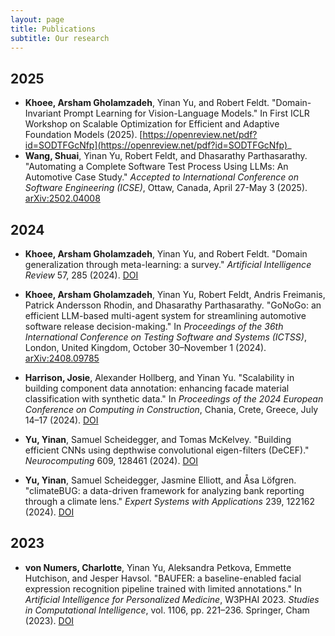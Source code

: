 ```yaml
---
layout: page
title: Publications
subtitle: Our research
---
```

## 2025

- **Khoee, Arsham Gholamzadeh**, Yinan Yu, and Robert Feldt. "Domain-Invariant Prompt Learning for Vision-Language Models." In First ICLR Workshop on Scalable Optimization for Efficient and Adaptive Foundation Models (2025). [https://openreview.net/pdf?id=SODTFGcNfp](https://openreview.net/pdf?id=SODTFGcNfp)_
- **Wang, Shuai**, Yinan Yu, Robert Feldt, and Dhasarathy Parthasarathy. "Automating a Complete Software Test Process Using LLMs: An Automotive Case Study." *Accepted to International Conference on Software Engineering (ICSE)*, Ottaw, Canada, April 27-May 3 (2025). [arXiv:2502.04008](https://arxiv.org/abs/2502.04008)

## 2024

- **Khoee, Arsham Gholamzadeh**, Yinan Yu, and Robert Feldt. "Domain generalization through meta-learning: a survey." *Artificial Intelligence Review* 57, 285 (2024). [DOI](https://doi.org/10.1007/s10462-024-10922-z)

- **Khoee, Arsham Gholamzadeh**, Yinan Yu, Robert Feldt, Andris Freimanis, Patrick Andersson Rhodin, and Dhasarathy Parthasarathy. "GoNoGo: an efficient LLM-based multi-agent system for streamlining automotive software release decision-making." In *Proceedings of the 36th International Conference on Testing Software and Systems (ICTSS)*, London, United Kingdom, October 30–November 1 (2024). [arXiv:2408.09785](https://arxiv.org/abs/2408.09785)

- **Harrison, Josie**, Alexander Hollberg, and Yinan Yu. "Scalability in building component data annotation: enhancing facade material classification with synthetic data." In *Proceedings of the 2024 European Conference on Computing in Construction*, Chania, Crete, Greece, July 14–17 (2024). [DOI](https://doi.org/10.35490/EC3.2024.197)

- **Yu, Yinan**, Samuel Scheidegger, and Tomas McKelvey. "Building efficient CNNs using depthwise convolutional eigen-filters (DeCEF)." *Neurocomputing* 609, 128461 (2024). [DOI](https://doi.org/10.1016/j.neucom.2024.128461)

- **Yu, Yinan**, Samuel Scheidegger, Jasmine Elliott, and Åsa Löfgren. "climateBUG: a data-driven framework for analyzing bank reporting through a climate lens." *Expert Systems with Applications* 239, 122162 (2024). [DOI](https://doi.org/10.1016/j.eswa.2023.122162)


## 2023
- **von Numers, Charlotte**, Yinan Yu, Aleksandra Petkova, Emmette Hutchison, and Jesper Havsol. "BAUFER: a baseline-enabled facial expression recognition pipeline trained with limited annotations." In *Artificial Intelligence for Personalized Medicine*, W3PHAI 2023. *Studies in Computational Intelligence*, vol. 1106, pp. 221–236. Springer, Cham (2023). [DOI](https://doi.org/10.1007/978-3-031-36938-4_17)
